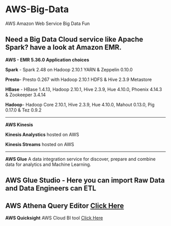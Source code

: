 # AWS-Big-Data
AWS Amazon Web Service Big Data Fun

Need a Big Data Cloud service like Apache Spark?  have a look at Amazon EMR.
-----------------
**AWS - EMR 5.36.0 Application choices**

**Spark** - Spark 2.48 on Hadoop 2.10.1 YARN & Zeppelin 0.10.0

**Presto**- Presto 0.267 with Hadoop 2.10.1 HDFS & Hive 2.3.9 Metastore

**HBase** - HBase 1.4.13, Hadoop 2.10.1, Hive 2.3.9, Hue 4.10.0, Phoenix 4.14.3 & Zookeeper 3.4.14

**Hadoop**- Hadoop Core 2.10.1, Hive 2.3.9, Hue 4.10.0, Mahout 0.13.0, Pig 0.17.0 & Tez 0.9.2

------------------

**AWS Kinesis**

**Kinesis Analystics** hosted on AWS

**Kinesis Streams** hosted on AWS

------------------
**AWS Glue**
A data integration service for discover, prepare and combine data for analytics and Machine Learning.  

**AWS Glue Studio** - Here you can import Raw Data and Data Engineers can ETL 
------------------
**AWS Athena** Query Editor [Click Here](https://github.com/michaelmaxi/AWS-Big-Data/tree/main/Athena)
------------------
**AWS Quicksight** AWS Cloud BI tool [Click Here](https://github.com/michaelmaxi/AWS-Big-Data/tree/main/Quicksight)
